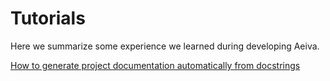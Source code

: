 # Tutorials


Here we summarize some experience we learned during developing Aeiva.

[How to generate project documentation automatically from docstrings](./tutorials/generate_docs.md)